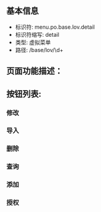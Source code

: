 
## 基本信息

- 标识符: menu.po.base.lov.detail
- 标识符缩写: detail
- 类型: 虚拟菜单
- 路径: /base/lov/\d+

## 页面功能描述：





## 按钮列表:


### 修改



### 导入



### 删除



### 查询



### 添加



### 授权


